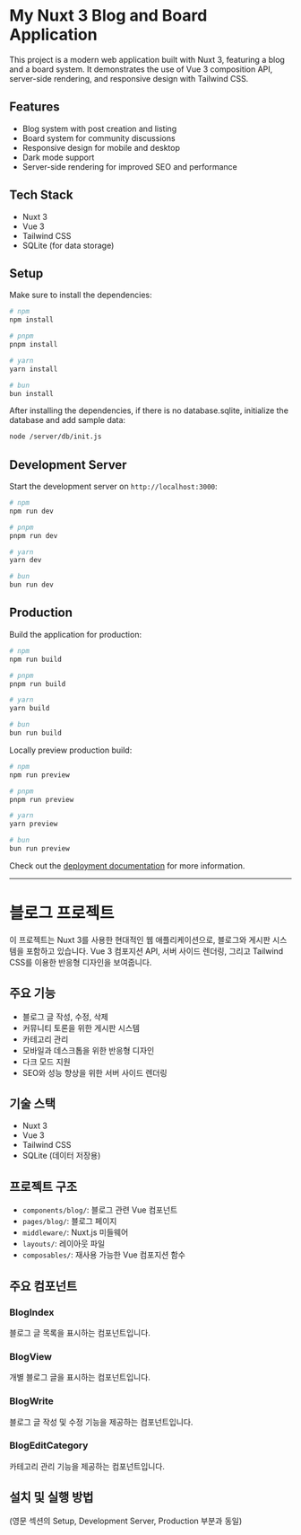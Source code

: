 # My Nuxt 3 Blog and Board Application

This project is a modern web application built with Nuxt 3, featuring a blog and a board system. It demonstrates the use of Vue 3 composition API, server-side rendering, and responsive design with Tailwind CSS.

## Features

- Blog system with post creation and listing
- Board system for community discussions
- Responsive design for mobile and desktop
- Dark mode support
- Server-side rendering for improved SEO and performance

## Tech Stack

- Nuxt 3
- Vue 3
- Tailwind CSS
- SQLite (for data storage)

## Setup

Make sure to install the dependencies:

```bash
# npm
npm install

# pnpm
pnpm install

# yarn
yarn install

# bun
bun install
```

After installing the dependencies, if there is no database.sqlite, initialize the database and add sample data:

```bash
node /server/db/init.js
```

## Development Server

Start the development server on `http://localhost:3000`:

```bash
# npm
npm run dev

# pnpm
pnpm run dev

# yarn
yarn dev

# bun
bun run dev
```

## Production

Build the application for production:

```bash
# npm
npm run build

# pnpm
pnpm run build

# yarn
yarn build

# bun
bun run build
```

Locally preview production build:

```bash
# npm
npm run preview

# pnpm
pnpm run preview

# yarn
yarn preview

# bun
bun run preview
```

Check out the [deployment documentation](https://nuxt.com/docs/getting-started/deployment) for more information.

-----

# 블로그 프로젝트

이 프로젝트는 Nuxt 3를 사용한 현대적인 웹 애플리케이션으로, 블로그와 게시판 시스템을 포함하고 있습니다. Vue 3 컴포지션 API, 서버 사이드 렌더링, 그리고 Tailwind CSS를 이용한 반응형 디자인을 보여줍니다.

## 주요 기능

- 블로그 글 작성, 수정, 삭제
- 커뮤니티 토론을 위한 게시판 시스템
- 카테고리 관리
- 모바일과 데스크톱을 위한 반응형 디자인
- 다크 모드 지원
- SEO와 성능 향상을 위한 서버 사이드 렌더링

## 기술 스택

- Nuxt 3
- Vue 3
- Tailwind CSS
- SQLite (데이터 저장용)

## 프로젝트 구조

- `components/blog/`: 블로그 관련 Vue 컴포넌트
- `pages/blog/`: 블로그 페이지
- `middleware/`: Nuxt.js 미들웨어
- `layouts/`: 레이아웃 파일
- `composables/`: 재사용 가능한 Vue 컴포지션 함수

## 주요 컴포넌트

### BlogIndex

블로그 글 목록을 표시하는 컴포넌트입니다.

### BlogView

개별 블로그 글을 표시하는 컴포넌트입니다.

### BlogWrite

블로그 글 작성 및 수정 기능을 제공하는 컴포넌트입니다.

### BlogEditCategory

카테고리 관리 기능을 제공하는 컴포넌트입니다.

## 설치 및 실행 방법

(영문 섹션의 Setup, Development Server, Production 부분과 동일)
